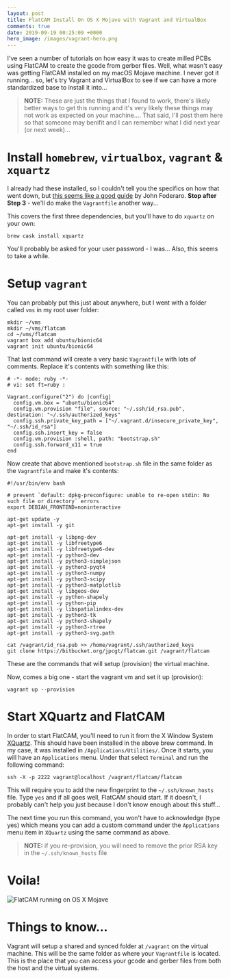 ```yaml
---
layout: post
title: FlatCAM Install On OS X Mojave with Vagrant and VirtualBox
comments: true
date: 2019-09-19 00:25:09 +0000
hero_image: /images/vagrant-hero.png
---
```


I've seen a number of tutorials on how easy it was to create milled PCBs using FlatCAM to create the gcode from gerber files. Well, what wasn't easy was getting FlatCAM installed on my macOS Mojave machine. I never got it running... so, let's try Vagrant and VirtualBox to see if we can have a more standardized base to install it into...

> **NOTE:** These are just the things that I found to work, there's likely better ways to get this running and it's very likely these things may not work as expected on your machine.... That said, I'll post them here so that someone may benifit and I can remember what I did next year (or next week)...

# Install `homebrew`, `virtualbox`, `vagrant` & `xquartz`

I already had these installed, so I couldn't tell you the specifics on how that went down, but [this seems like a good guide](https://medium.com/@JohnFoderaro/macos-sierra-vagrant-quick-start-guide-2b8b78913be3) by John Foderaro. **Stop after Step 3** - we'll do make the `Vagrantfile` another way...

This covers the first three dependencies, but you'll have to do `xquartz` on your own:

    brew cask install xquartz

You'll probably be asked for your user password - I was... Also, this seems to take a while.

# Setup `vagrant`

You can probably put this just about anywhere, but I went with a folder called `vms` in my root user folder:

    mkdir ~/vms
    mkdir ~/vms/flatcam
    cd ~/vms/flatcam
    vagrant box add ubuntu/bionic64
    vagrant init ubuntu/bionic64

That last command will create a very basic `Vagrantfile` with lots of comments. Replace it's contents with something like this:

    # -*- mode: ruby -*-
    # vi: set ft=ruby :

    Vagrant.configure("2") do |config|
      config.vm.box = "ubuntu/bionic64"
      config.vm.provision "file", source: "~/.ssh/id_rsa.pub", destination: "~/.ssh/authorized_keys"
      config.ssh.private_key_path = ["~/.vagrant.d/insecure_private_key", "~/.ssh/id_rsa"]
      config.ssh.insert_key = false
      config.vm.provision :shell, path: "bootstrap.sh"
      config.ssh.forward_x11 = true
    end

Now create that above mentioned `bootstrap.sh` file in the same folder as the `Vagrantfile` and make it's contents:

    #!/usr/bin/env bash

    # prevent `default: dpkg-preconfigure: unable to re-open stdin: No such file or directory` errors
    export DEBIAN_FRONTEND=noninteractive

    apt-get update -y
    apt-get install -y git

    apt-get install -y libpng-dev
    apt-get install -y libfreetype6
    apt-get install -y libfreetype6-dev
    apt-get install -y python3-dev
    apt-get install -y python3-simplejson
    apt-get install -y python3-pyqt4
    apt-get install -y python3-numpy
    apt-get install -y python3-scipy
    apt-get install -y python3-matplotlib
    apt-get install -y libgeos-dev
    apt-get install -y python-shapely
    apt-get install -y python-pip
    apt-get install -y libspatialindex-dev
    apt-get install -y python3-tk
    apt-get install -y python3-shapely
    apt-get install -y python3-rtree
    apt-get install -y python3-svg.path

    cat /vagrant/id_rsa.pub >> /home/vagrant/.ssh/authorized_keys
    git clone https://bitbucket.org/jpcgt/flatcam.git /vagrant/flatcam

These are the commands that will setup (provision) the virtual machine.

Now, comes a big one - start the vagrant vm and set it up (provision):

    vagrant up --provision

# Start XQuartz and FlatCAM

In order to start FlatCAM, you'll need to run it from the X Window System [XQuartz](https://www.xquartz.org). This should have been installed in the above brew command. In my case, it was installed in `/Applications/Utilities/`. Once it starts, you will have an `Applications` menu. Under that select `Terminal` and run the following command:

    ssh -X -p 2222 vagrant@localhost /vagrant/flatcam/flatcam

This will require you to add the new fingerprint to the `~/.ssh/known_hosts` file. Type `yes` and if all goes well, FlatCAM should start. If it doesn't, I probably can't help you just because I don't know enough about this stuff...

The next time you run this command, you won't have to acknowledge (type yes) which means you can add a custom command under the `Applications` menu item in `XQuartz` using the same command as above.

> **NOTE:** if you re-provision, you will need to remove the prior RSA key in the `~/.ssh/known_hosts` file

# Voila!

![FlatCAM running on OS X Mojave](https://s3.amazonaws.com/media.jaywiggins.com/images/flatcam_on_os_x.png "FlatCAM running on OS X Mojave")

# Things to know...

Vagrant will setup a shared and synced folder at `/vagrant` on the virtual machine. This will be the same folder as where your `Vagrantfile` is located. This is the place that you can access your gcode and gerber files from both the host and the virtual systems.
